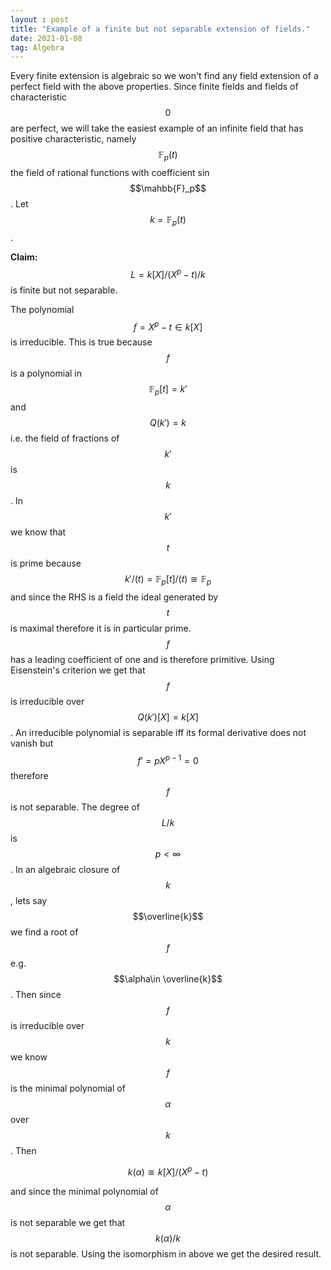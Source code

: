 ```yaml
---
layout : post
title: "Example of a finite but not separable extension of fields."
date: 2021-01-08
tag: Algebra
---
```

Every finite extension is algebraic so we won't find any field extension of a perfect field with the above properties.
Since finite fields and fields of characteristic $$0$$ are perfect, we will take the easiest example of an infinite field that
has positive characteristic, namely $$\mathbb{F}_p(t)$$ the field of rational functions with coefficient sin $$\mahbb{F}_p$$. Let $$k=\mathbb{F}_p(t)$$. 

**Claim:** $$L=k[X]/(X^p-t)/k$$ is finite but not separable. 

The polynomial $$f=X^p-t\in k[X]$$ is irreducible. This is true because $$f$$ is a polynomial in $$\mathbb{F}_p[t]=k'$$ and $$Q(k')=k$$ i.e. the field of fractions of $$k'$$ is $$k$$. In $$k'$$ we know that $$t$$ is prime because $$k'/(t)=\mathbb{F}_p[t]/(t)\cong \mathbb{F}_p$$ and since the RHS is a field the ideal generated by $$t$$ is maximal therefore it is in particular prime. $$f$$ has a leading coefficient of one and is therefore primitive. Using Eisenstein's criterion we get that $$f$$ is irreducible over $$Q(k')[X]=k[X]$$. An irreducible polynomial is separable iff its formal derivative does not vanish but $$f'=pX^{p-1}=0$$ therefore $$f$$ is not separable. The degree of $$L/k$$ is $$p<\infty$$. In an algebraic closure of $$k$$, lets say $$\overline{k}$$ we find a root of $$f$$ e.g. $$\alpha\in \overline{k}$$. Then since $$f$$ is irreducible over $$k$$ we know $$f$$ is the minimal polynomial of $$\alpha$$ over $$k$$. Then 

$$ k(\alpha) \cong k[X]/(X^p-t) $$

and since the minimal polynomial of $$\alpha$$ is not separable we get that $$k(\alpha)/k$$ is not separable. Using the isomorphism in above we get the desired result.   